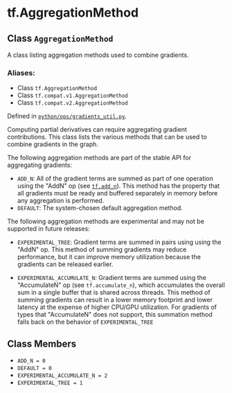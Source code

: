 <div itemscope itemtype="http://developers.google.com/ReferenceObject">
<meta itemprop="name" content="tf.AggregationMethod" />
<meta itemprop="path" content="Stable" />
<meta itemprop="property" content="ADD_N"/>
<meta itemprop="property" content="DEFAULT"/>
<meta itemprop="property" content="EXPERIMENTAL_ACCUMULATE_N"/>
<meta itemprop="property" content="EXPERIMENTAL_TREE"/>
</div>

# tf.AggregationMethod

## Class `AggregationMethod`

A class listing aggregation methods used to combine gradients.



### Aliases:

* Class `tf.AggregationMethod`
* Class `tf.compat.v1.AggregationMethod`
* Class `tf.compat.v2.AggregationMethod`



Defined in [`python/ops/gradients_util.py`](/code/stable/tensorflow/python/ops/gradients_util.py).

<!-- Placeholder for "Used in" -->

Computing partial derivatives can require aggregating gradient
contributions. This class lists the various methods that can
be used to combine gradients in the graph.

The following aggregation methods are part of the stable API for
aggregating gradients:

*  `ADD_N`: All of the gradient terms are summed as part of one
   operation using the "AddN" op (see <a href="../tf/math/add_n.md"><code>tf.add_n</code></a>). This 
   method has the property that all gradients must be ready and 
   buffered separately in memory before any aggregation is performed.
*  `DEFAULT`: The system-chosen default aggregation method.

The following aggregation methods are experimental and may not 
be supported in future releases:

* `EXPERIMENTAL_TREE`: Gradient terms are summed in pairs using
  using the "AddN" op. This method of summing gradients may reduce 
  performance, but it can improve memory utilization because the 
  gradients can be released earlier.

* `EXPERIMENTAL_ACCUMULATE_N`: Gradient terms are summed using the
  "AccumulateN" op (see `tf.accumulate_n`), which accumulates the 
  overall sum in a single buffer that is shared across threads.
  This method of summing gradients can result in a lower memory footprint 
  and lower latency at the expense of higher CPU/GPU utilization.
  For gradients of types that "AccumulateN" does not support, this
  summation method falls back on the behavior of `EXPERIMENTAL_TREE`

## Class Members

* `ADD_N = 0` <a id="ADD_N"></a>
* `DEFAULT = 0` <a id="DEFAULT"></a>
* `EXPERIMENTAL_ACCUMULATE_N = 2` <a id="EXPERIMENTAL_ACCUMULATE_N"></a>
* `EXPERIMENTAL_TREE = 1` <a id="EXPERIMENTAL_TREE"></a>
